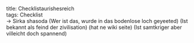 title: Checklistaurishesreich  
tags: Checklist  
-> Sirka shasoda (Wer ist das, wurde in das bodenlose loch geyeeted) (Ist bekannt als feind der zivilisation) (hat ne wiki seite)  (Ist samtkriger aber villeicht doch spannend)
